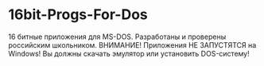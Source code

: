 # 16bit-Progs-For-Dos
16 битные приложения для MS-DOS. Разработаны и проверены российским школьником.
ВНИМАНИЕ! Приложения НЕ ЗАПУСТЯТСЯ на Windows! Вы должны скачать эмулятор или установить DOS-систему!

